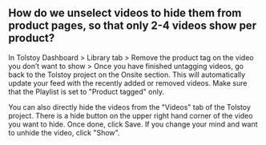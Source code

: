 ## How do we unselect videos to hide them from product pages, so that only 2-4 videos show per product?

In Tolstoy Dashboard > Library tab > Remove the product tag on the video you don’t want to show > Once you have finished untagging videos, go back to the Tolstoy project on the Onsite section. This will automatically update your feed with the recently added or removed videos. Make sure that the Playlist is set to "Product tagged" only.

You can also directly hide the videos from the "Videos" tab of the Tolstoy project. There is a hide button on the upper right hand corner of the video you want to hide. Once done, click Save. If you change your mind and want to unhide the video, click "Show".
